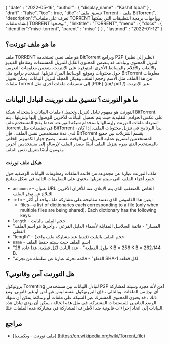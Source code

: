 {
  "date" : "2022-05-16",
  "author" : {
    "display_name" : "Kashif Iqbal"
} ,
  "draft" : "false",
  "toc" : true,
  "title" :"تنسيق ملف Torrent - ملف BitTorrent",
  "description":"تعرف على ملفات TORRENT وواجهات برمجة التطبيقات التي يمكنها إنشاء ملفات TORRENT وفتحها." ,
  "linktitle" : "TORRENT",
  "menu" : {
    "docs" : {
      "identifier":"misc-torrent",
      "parent" : "misc"
}
} ,
  "lastmod" : "2022-01-12"
}

## ما هو ملف تورنت؟

ملف TORRENT هو ملف نصي تستخدمه BitTorrent وبرامج P2P (نظير إلى نظير) لتنزيل المحتوى وتبادله. قد يتضمن المحتوى القابل للتنزيل المستندات ومقاطع الفيديو والألعاب والأفلام والوسائط الأخرى المتوفرة على الإنترنت. يتضمن معلومات التعريف حول محتويات وموقع الوسائط المراد تنزيلها. تستخدم برامج مثل BitTorrent معلومات من هذا الملف مثل الاسم وحجم الملف وهيكل المجلد لتنزيل البيانات. يمكن تحويل ملفات Torrent إلى تنسيقات ملفات أخرى مثل [PDF] (/ar/ pdf /) عبر الإنترنت.

## ما هو التورنت؟ تنسيق ملف تورينت لتبادل البيانات

التورنت هو مفهوم تبادل (تنزيل وتحميل) ملفات البيانات باستخدام شبكة BitTorrent. على عكس الخوادم التقليدية حيث يتم تحميل البيانات للآخرين للوصول إليها وتنزيلها ، يتم استرداد ملفات التورنت وإرسالها باستخدام شبكة التورنت. عندما يفتح المستخدم ملف .torrent في تطبيقات مثل BitTorrent ، يبدأ البرنامج في تنزيل محتويات الملف. إذا كان لدى عدة مستخدمين نفس الملف ، فإن BitTorrent يقسم التنزيلات بين جميع المستخدمين لتسريع عملية التنزيل. في الوقت نفسه ، يصبح جهاز الكمبيوتر الخاص بالمستخدم الذي يقوم بتنزيل الملف أيضًا مصدر الملف لإرساله إلى مستخدمين آخرين يقومون أيضًا بتنزيل نفس الملف.

### هيكل ملف تورنت

ملف التورنت عبارة عن مجموعة من قائمة الملفات ومعلومات البيانات الوصفية حول جميع أجزاء الملف التي سيتم تنزيلها. يحتوي على المعلومات التالية في شكل مفاتيح.

- `announce` - عنوان URL الخاص بالمتعقب الذي يتم الإعلان عنه للأقران الآخرين للإبلاغ عن توفر الملف
- `info` - يعين هذا القاموس الذي تعتمد مفاتيحه على مشاركة ملف واحد أو أكثر:
  - files—a list of dictionaries each corresponding to a file (only when multiple files are being shared). Each dictionary has the following keys:
- `length` - حجم الملف بالبايت.
- "المسار" - قائمة السلاسل المقابلة لأسماء الدليل الفرعي ، وآخرها هو اسم الملف الفعلي
- "length" - حجم الملف بالبايت (فقط عند مشاركة ملف واحد)
- `name` - اسم الملف حيث سيتم حفظ الملف
- "طول القطعة" - عدد البايت لكل قطعة. هذا عادة 28 KiB = 256 KiB = 262،144 B.
- "القطع" - قائمة تجزئة عبارة عن سلسلة من تجزئة SHA-1 لكل قطعة.

## هل التورنت آمن وقانوني؟

بروتوكول Torrenting لتبادل البيانات بين مستخدمي P2P آمن لأنه مجرد وسيلة لمشاركة أي نوع من الملفات. وبالتالي ، فإن البروتوكول نفسه ليس غير آمن أو غير قانوني. ومع ذلك ، قد يحتوي المحتوى المشترك عبر الشبكة على ملفات أو وسائط يمكن أن تنتهك الوضع القانوني للمستندات المشتركة. في مثل هذه الحالة ، يمكن أن يؤدي تبادل هذه البيانات إلى اتخاذ إجراءات قانونية ضد الأطراف المشاركة في مشاركة هذه الملفات علنًا.

## مراجع

* [ملف تورنت - ويكيبيديا] (https://en.wikipedia.org/wiki/Torrent_file)

